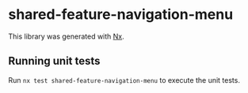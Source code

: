 # shared-feature-navigation-menu

This library was generated with [Nx](https://nx.dev).

## Running unit tests

Run `nx test shared-feature-navigation-menu` to execute the unit tests.
